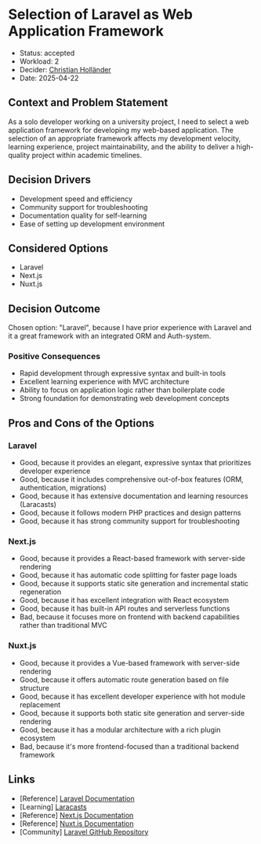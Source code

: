 # Selection of Laravel as Web Application Framework

* Status: accepted
* Workload: 2 <!-- optional -->
* Decider: [Christian Holländer](https://github.com/christian98)
* Date: 2025-04-22 <!-- optional -->

## Context and Problem Statement

As a solo developer working on a university project, I need to select a web application framework for developing my
web-based application. The selection of an appropriate framework affects my development velocity, learning experience,
project maintainability, and the ability to deliver a high-quality project within academic timelines.

## Decision Drivers <!-- optional -->

* Development speed and efficiency
* Community support for troubleshooting
* Documentation quality for self-learning
* Ease of setting up development environment

## Considered Options

* Laravel
* Next.js
* Nuxt.js

## Decision Outcome

Chosen option: "Laravel",
because I have prior experience with Laravel and it a great framework with an integrated ORM and Auth-system.

### Positive Consequences <!-- optional -->

* Rapid development through expressive syntax and built-in tools
* Excellent learning experience with MVC architecture
* Ability to focus on application logic rather than boilerplate code
* Strong foundation for demonstrating web development concepts

## Pros and Cons of the Options <!-- optional -->

### Laravel

* Good, because it provides an elegant, expressive syntax that prioritizes developer experience
* Good, because it includes comprehensive out-of-box features (ORM, authentication, migrations)
* Good, because it has extensive documentation and learning resources (Laracasts)
* Good, because it follows modern PHP practices and design patterns
* Good, because it has strong community support for troubleshooting

### Next.js

* Good, because it provides a React-based framework with server-side rendering
* Good, because it has automatic code splitting for faster page loads
* Good, because it supports static site generation and incremental static regeneration
* Good, because it has excellent integration with React ecosystem
* Good, because it has built-in API routes and serverless functions
* Bad, because it focuses more on frontend with backend capabilities rather than traditional MVC

### Nuxt.js

* Good, because it provides a Vue-based framework with server-side rendering
* Good, because it offers automatic route generation based on file structure
* Good, because it has excellent developer experience with hot module replacement
* Good, because it supports both static site generation and server-side rendering
* Good, because it has a modular architecture with a rich plugin ecosystem
* Bad, because it's more frontend-focused than a traditional backend framework

## Links <!-- optional -->

* [Reference] [Laravel Documentation](https://laravel.com/docs)
* [Learning] [Laracasts](https://laracasts.com/)
* [Reference] [Next.js Documentation](https://nextjs.org/docs)
* [Reference] [Nuxt.js Documentation](https://nuxtjs.org/docs)
* [Community] [Laravel GitHub Repository](https://github.com/laravel/laravel)
